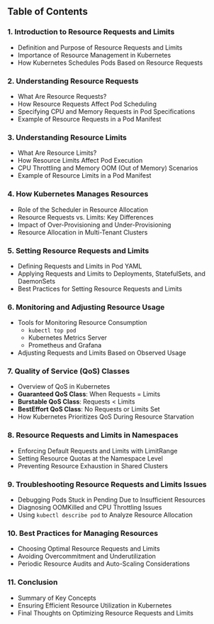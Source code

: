 ## **Table of Contents**  

### **1. Introduction to Resource Requests and Limits**  
   - Definition and Purpose of Resource Requests and Limits  
   - Importance of Resource Management in Kubernetes  
   - How Kubernetes Schedules Pods Based on Resource Requests  

### **2. Understanding Resource Requests**  
   - What Are Resource Requests?  
   - How Resource Requests Affect Pod Scheduling  
   - Specifying CPU and Memory Requests in Pod Specifications  
   - Example of Resource Requests in a Pod Manifest  

### **3. Understanding Resource Limits**  
   - What Are Resource Limits?  
   - How Resource Limits Affect Pod Execution  
   - CPU Throttling and Memory OOM (Out of Memory) Scenarios  
   - Example of Resource Limits in a Pod Manifest  

### **4. How Kubernetes Manages Resources**  
   - Role of the Scheduler in Resource Allocation  
   - Resource Requests vs. Limits: Key Differences  
   - Impact of Over-Provisioning and Under-Provisioning  
   - Resource Allocation in Multi-Tenant Clusters  

### **5. Setting Resource Requests and Limits**  
   - Defining Requests and Limits in Pod YAML  
   - Applying Requests and Limits to Deployments, StatefulSets, and DaemonSets  
   - Best Practices for Setting Resource Requests and Limits  

### **6. Monitoring and Adjusting Resource Usage**  
   - Tools for Monitoring Resource Consumption  
     - `kubectl top pod`  
     - Kubernetes Metrics Server  
     - Prometheus and Grafana  
   - Adjusting Requests and Limits Based on Observed Usage  

### **7. Quality of Service (QoS) Classes**  
   - Overview of QoS in Kubernetes  
   - **Guaranteed QoS Class**: When Requests = Limits  
   - **Burstable QoS Class**: Requests < Limits  
   - **BestEffort QoS Class**: No Requests or Limits Set  
   - How Kubernetes Prioritizes QoS During Resource Starvation  

### **8. Resource Requests and Limits in Namespaces**  
   - Enforcing Default Requests and Limits with LimitRange  
   - Setting Resource Quotas at the Namespace Level  
   - Preventing Resource Exhaustion in Shared Clusters  

### **9. Troubleshooting Resource Requests and Limits Issues**  
   - Debugging Pods Stuck in Pending Due to Insufficient Resources  
   - Diagnosing OOMKilled and CPU Throttling Issues  
   - Using `kubectl describe pod` to Analyze Resource Allocation  

### **10. Best Practices for Managing Resources**  
   - Choosing Optimal Resource Requests and Limits  
   - Avoiding Overcommitment and Underutilization  
   - Periodic Resource Audits and Auto-Scaling Considerations  

### **11. Conclusion**  
   - Summary of Key Concepts  
   - Ensuring Efficient Resource Utilization in Kubernetes  
   - Final Thoughts on Optimizing Resource Requests and Limits  
